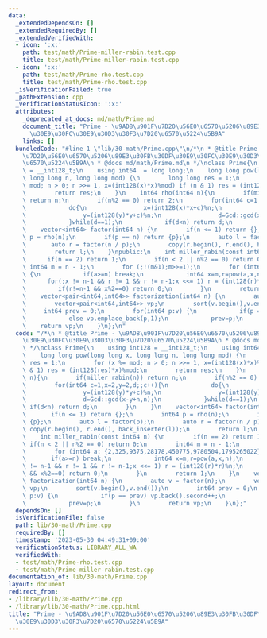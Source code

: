 ```yaml
---
data:
  _extendedDependsOn: []
  _extendedRequiredBy: []
  _extendedVerifiedWith:
  - icon: ':x:'
    path: test/math/Prime-miller-rabin.test.cpp
    title: test/math/Prime-miller-rabin.test.cpp
  - icon: ':x:'
    path: test/math/Prime-rho.test.cpp
    title: test/math/Prime-rho.test.cpp
  _isVerificationFailed: true
  _pathExtension: cpp
  _verificationStatusIcon: ':x:'
  attributes:
    _deprecated_at_docs: md/math/Prime.md
    document_title: "Prime - \u9AD8\u901F\u7D20\u56E0\u6570\u5206\u89E3\u30FB\u30DF\
      \u30E9\u30FC\u30E9\u30D3\u30F3\u7D20\u6570\u5224\u5B9A"
    links: []
  bundledCode: "#line 1 \"lib/30-math/Prime.cpp\"\n/*\n * @title Prime - \u9AD8\u901F\
    \u7D20\u56E0\u6570\u5206\u89E3\u30FB\u30DF\u30E9\u30FC\u30E9\u30D3\u30F3\u7D20\
    \u6570\u5224\u5B9A\n * @docs md/math/Prime.md\n */\nclass Prime{\n    using int128\
    \ = __int128_t;\n    using int64  = long long;\n    long long pow(long long x,\
    \ long long n, long long mod) {\n        long long res = 1;\n        for (x %=\
    \ mod; n > 0; n >>= 1, x=(int128(x)*x)%mod) if (n & 1) res = (int128(res)*x)%mod;\n\
    \        return res;\n    }\n    int64 rho(int64 n){\n        if(miller_rabin(n))\
    \ return n;\n        if(n%2 == 0) return 2;\n        for(int64 c=1,x=2,y=2,d;;c++){\n\
    \            do{\n                x=(int128(x)*x+c)%n;\n                y=(int128(y)*y+c)%n;\n\
    \                y=(int128(y)*y+c)%n;\n                d=Gcd::gcd(x-y+n,n);\n\
    \            }while(d==1);\n            if(d<n) return d;\n        }\n    }\n\
    \    vector<int64> factor(int64 n) {\n        if(n <= 1) return {};\n        int64\
    \ p = rho(n);\n        if(p == n) return {p};\n        auto l = factor(p);\n \
    \       auto r = factor(n / p);\n        copy(r.begin(), r.end(), back_inserter(l));\n\
    \        return l;\n    }\npublic:\n    int miller_rabin(const int64 n) {\n  \
    \      if(n == 2) return 1;\n        if(n < 2 || n%2 == 0) return 0;\n       \
    \ int64 m = n - 1;\n        for (;!(m&1);m>>=1);\n        for (int64 a: {2,325,9375,28178,450775,9780504,1795265022})\
    \ {\n            if(a>=n) break;\n            int64 x=m,r=pow(a,x,n);\n      \
    \      for(;x != n-1 && r != 1 && r != n-1;x <<= 1) r = (int128(r)*r)%n;\n   \
    \         if(r!=n-1 && x%2==0) return 0;\n        }\n        return 1;\n    }\n\
    \    vector<pair<int64,int64>> factorization(int64 n) {\n        auto v = factor(n);\n\
    \        vector<pair<int64,int64>> vp;\n        sort(v.begin(),v.end());\n   \
    \     int64 prev = 0;\n        for(int64 p:v) {\n            if(p == prev) vp.back().second++;\n\
    \            else vp.emplace_back(p,1);\n            prev=p;\n        }\n    \
    \    return vp;\n    }\n};\n"
  code: "/*\n * @title Prime - \u9AD8\u901F\u7D20\u56E0\u6570\u5206\u89E3\u30FB\u30DF\
    \u30E9\u30FC\u30E9\u30D3\u30F3\u7D20\u6570\u5224\u5B9A\n * @docs md/math/Prime.md\n\
    \ */\nclass Prime{\n    using int128 = __int128_t;\n    using int64  = long long;\n\
    \    long long pow(long long x, long long n, long long mod) {\n        long long\
    \ res = 1;\n        for (x %= mod; n > 0; n >>= 1, x=(int128(x)*x)%mod) if (n\
    \ & 1) res = (int128(res)*x)%mod;\n        return res;\n    }\n    int64 rho(int64\
    \ n){\n        if(miller_rabin(n)) return n;\n        if(n%2 == 0) return 2;\n\
    \        for(int64 c=1,x=2,y=2,d;;c++){\n            do{\n                x=(int128(x)*x+c)%n;\n\
    \                y=(int128(y)*y+c)%n;\n                y=(int128(y)*y+c)%n;\n\
    \                d=Gcd::gcd(x-y+n,n);\n            }while(d==1);\n           \
    \ if(d<n) return d;\n        }\n    }\n    vector<int64> factor(int64 n) {\n \
    \       if(n <= 1) return {};\n        int64 p = rho(n);\n        if(p == n) return\
    \ {p};\n        auto l = factor(p);\n        auto r = factor(n / p);\n       \
    \ copy(r.begin(), r.end(), back_inserter(l));\n        return l;\n    }\npublic:\n\
    \    int miller_rabin(const int64 n) {\n        if(n == 2) return 1;\n       \
    \ if(n < 2 || n%2 == 0) return 0;\n        int64 m = n - 1;\n        for (;!(m&1);m>>=1);\n\
    \        for (int64 a: {2,325,9375,28178,450775,9780504,1795265022}) {\n     \
    \       if(a>=n) break;\n            int64 x=m,r=pow(a,x,n);\n            for(;x\
    \ != n-1 && r != 1 && r != n-1;x <<= 1) r = (int128(r)*r)%n;\n            if(r!=n-1\
    \ && x%2==0) return 0;\n        }\n        return 1;\n    }\n    vector<pair<int64,int64>>\
    \ factorization(int64 n) {\n        auto v = factor(n);\n        vector<pair<int64,int64>>\
    \ vp;\n        sort(v.begin(),v.end());\n        int64 prev = 0;\n        for(int64\
    \ p:v) {\n            if(p == prev) vp.back().second++;\n            else vp.emplace_back(p,1);\n\
    \            prev=p;\n        }\n        return vp;\n    }\n};"
  dependsOn: []
  isVerificationFile: false
  path: lib/30-math/Prime.cpp
  requiredBy: []
  timestamp: '2023-05-30 04:49:31+09:00'
  verificationStatus: LIBRARY_ALL_WA
  verifiedWith:
  - test/math/Prime-rho.test.cpp
  - test/math/Prime-miller-rabin.test.cpp
documentation_of: lib/30-math/Prime.cpp
layout: document
redirect_from:
- /library/lib/30-math/Prime.cpp
- /library/lib/30-math/Prime.cpp.html
title: "Prime - \u9AD8\u901F\u7D20\u56E0\u6570\u5206\u89E3\u30FB\u30DF\u30E9\u30FC\
  \u30E9\u30D3\u30F3\u7D20\u6570\u5224\u5B9A"
---
```

